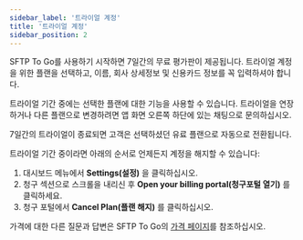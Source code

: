 ```yaml
---
sidebar_label: '트라이얼 계정'
title: '트라이얼 계정'
sidebar_position: 2
---
```

SFTP To Go를 사용하기 시작하면 7일간의 무료 평가판이 제공됩니다. 트라이얼 계정을 위한 플랜을 선택하고, 이름, 회사 상세정보 및 신용카드 정보를 꼭 입력하셔야 합니다.

트라이얼 기간 중에는 선택한 플랜에 대한 기능을 사용할 수 있습니다. 트라이얼을 연장하거나 다른 플랜으로 변경하려면 앱 화면 오른쪽 하단에 있는 채팅으로 문의하십시오.

7일간의 트라이얼이 종료되면 고객은 선택하셨던 유료 플랜으로 자동으로 전환됩니다.

트라이얼 기간 중이라면 아래의 순서로 언제든지 계정을 해지할 수 있습니다:

1. 대시보드 메뉴에서 **Settings(설정)** 을 클릭하십시오.
2. 청구 섹션으로 스크롤을 내리신 후 **Open your billing portal(청구포털 열기)** 를 클릭하세요.
3. 청구 포털에서 **Cancel Plan(플랜 해지)** 를 클릭하십시오.


가격에 대한 다른 질문과 답변은 SFTP To Go의 [가격 페이지](https://sftptogo.com/pricing)를 참조하십시오.
